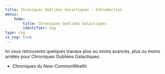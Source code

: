 ```yaml
---
title: Chroniques Oubliées Galactiques - Introduction
menus:
    home:
        title: Chroniques Oubliées Galactiques
        identifier: cog
type: cog
is_cog: true
---
```


Ici vous retrouverez quelques travaux plus ou moins avancés, plus ou moins arrêtés pour Chroniques Oubliées Galactiques.

- Chroniques du New-CommonWealth
